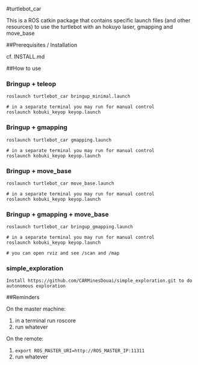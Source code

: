 #turtlebot_car 

This is a ROS catkin package that contains specific launch files (and other resources) to use the turtlebot with an hokuyo laser, gmapping and move_base

##Prerequisites / Installation

cf. INSTALL.md

##How to use

### Bringup + teleop
	
	roslaunch turtlebot_car bringup_minimal.launch
	
	# in a separate terminal you may run for manual control
	roslaunch kobuki_keyop keyop.launch

### Bringup + gmapping

	roslaunch turtlebot_car gmapping.launch 
	
	# in a separate terminal you may run for manual control
	roslaunch kobuki_keyop keyop.launch

### Bringup + move_base

	roslaunch turtlebot_car move_base.launch
	
	# in a separate terminal you may run for manual control
	roslaunch kobuki_keyop keyop.launch

### Bringup + gmapping + move_base

	roslaunch turtlebot_car bringup_gmapping.launch
	
	# in a separate terminal you may run for manual control
	roslaunch kobuki_keyop keyop.launch

	# you can open rviz and see /scan and /map

### simple_exploration 
	Install https://github.com/CARMinesDouai/simple_exploration.git to do autonomous exploration

##Reminders

On the master machine: 

1. in a terminal run roscore
2. run whatever

On the remote:

1. `export ROS_MASTER_URI=http://ROS_MASTER_IP:11311`
2. run whatever
